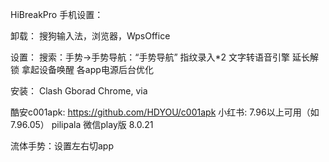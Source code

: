 HiBreakPro 手机设置：

卸载：
搜狗输入法，浏览器，WpsOffice

设置：
搜索：手势->手势导航：“手势导航”
指纹录入*2
文字转语音引擎
延长解锁
拿起设备唤醒
各app电源后台优化

安装：
Clash
Gborad
Chrome, via

酷安c001apk: https://github.com/HDYOU/c001apk
小红书: 7.96以上可用（如7.96.05）
pilipala
微信play版 8.0.21

流体手势：设置左右切app
